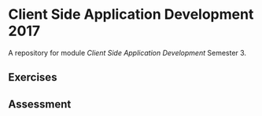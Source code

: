 # Client Side Application Development 2017

A repository for module *Client Side Application Development* Semester 3.



## Exercises

## Assessment

